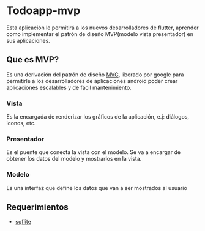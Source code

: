 # Todoapp-mvp

Esta aplicación le permitirá a los nuevos desarrolladores de flutter, aprender como implementar el patrón de diseño MVP(modelo vista presentador) en sus aplicaciones.

## Que es MVP?

Es una derivación del patrón de diseño [MVC](https://es.wikipedia.org/wiki/Modelo%E2%80%93vista%E2%80%93controlador), liberado por google para permitirle a los desarrolladores de aplicaciones android poder crear aplicaciones escalables y de fácil mantenimiento.

### Vista

Es la encargada de renderizar los gráficos de la aplicación, e.j: diálogos, iconos, etc.

### Presentador

Es el puente que conecta la vista con el modelo. Se va a encargar de obtener los datos del modelo y mostrarlos en la vista.

### Modelo

Es una interfaz que define los datos que van a ser mostrados al usuario

## Requerimientos

* [sqflite](https://github.com/tekartik/sqflite)
